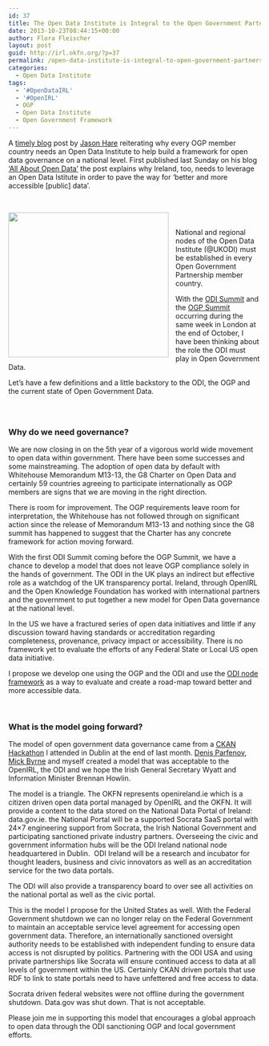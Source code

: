 ```yaml
---
id: 37
title: The Open Data Institute is Integral to the Open Government Partnership
date: 2013-10-23T08:44:15+00:00
author: Flora Fleischer
layout: post
guid: http://irl.okfn.org/?p=37
permalink: /open-data-institute-is-integral-to-open-government-partnership/
categories:
  - Open Data Institute
tags:
  - '#OpenDataIRL'
  - '#OpenIRL'
  - OGP
  - Open Data Institute
  - Open Government Framework
---
```

A [timely blog](http://jasonmhare.blogspot.ie/2013/10/the-open-data-institute-is-integral-to.html) post by [Jason Hare](https://twitter.com/jasonmhare) reiterating why every OGP member country needs an Open Data Institute to help build a framework for open data governance on a national level. First published last Sunday on his blog [&#8216;All About Open Data&#8217;](http://jasonmhare.blogspot.ie/) the post explains why Ireland, too, needs to leverage an Open Data Istitute in order to pave the way for &#8216;better and more accessible [public] data&#8217;.
  
&nbsp;
  
<a style="clear: left; float: left; margin-bottom: 0em; margin-right: 1em;" href="http://3.bp.blogspot.com/-ypXSN0Yhxu0/UmRIpE3IjWI/AAAAAAAAMzE/o80OL6-ilyU/s1600/300opendatainstitute.jpg"><img src="http://3.bp.blogspot.com/-ypXSN0Yhxu0/UmRIpE3IjWI/AAAAAAAAMzE/o80OL6-ilyU/s320/300opendatainstitute.jpg" alt="" width="320" height="289" border="0" /></a>

&nbsp;
  
National and regional nodes of the Open Data Institute (@UKODI) must be established in every Open Government Partnership member country.

With the <a href="http://theodi.org/events/open-data-institute-annual-summit" target="_blank">ODI Summit</a> and the <a href="http://www.opengovpartnership.org/get-involved/london-summit-2013" target="_blank">OGP Summit</a> occurring during the same week in London at the end of October, I have been thinking about the role the ODI must play in Open Government Data.

Let&#8217;s have a few definitions and a little backstory to the ODI, the OGP and the current state of Open Government Data.

### 

### 

### 

&nbsp;

### Why do we need governance?

We are now closing in on the 5th year of a vigorous world wide movement to open data within government. There have been some successes and some mainstreaming. The adoption of open data by default with Whitehouse Memorandum M13-13, the G8 Charter on Open Data and certainly 59 countries agreeing to participate internationally as OGP members are signs that we are moving in the right direction.

There is room for improvement. The OGP requirements leave room for interpretation, the Whitehouse has not followed through on significant action since the release of Memorandum M13-13 and nothing since the G8 summit has happened to suggest that the Charter has any concrete framework for action moving forward.

With the first ODI Summit coming before the OGP Summit, we have a chance to develop a model that does not leave OGP compliance solely in the hands of government. The ODI in the UK plays an indirect but effective role as a watchdog of the UK transparency portal. Ireland, through OpenIRL and the Open Knowledge Foundation has worked with international partners and the government to put together a new model for Open Data governance at the national level.

In the US we have a fractured series of open data initiatives and little if any discussion toward having standards or accreditation regarding completeness, provenance, privacy impact or accessibility. There is no framework yet to evaluate the efforts of any Federal State or Local US open data initiative.

I propose we develop one using the OGP and the ODI and use the <a href="https://github.com/theodi/ODI/tree/master/node" target="_blank">ODI node framework</a> as a way to evaluate and create a road-map toward better and more accessible data.
  
&nbsp;

### What is the model going forward?

The model of open government data governance came from a [CKAN Hackathon](http://irl.okfn.org/2013/10/03/ckan-hackathon-hello-from-okf-ireland/) I attended in Dublin at the end of last month. [Denis Parfenov](https://twitter.com/prfnv), [Mick Byrne](https://twitter.com/themicker1971) and myself created a model that was acceptable to the OpenIRL, the ODI and we hope the Irish General Secretary Wyatt and Information Minister Brennan Howlin.

The model is a triangle. The OKFN represents openireland.ie which is a citizen driven open data portal managed by OpenIRL and the OKFN. It will provide a content to the data stored on the National Data Portal of Ireland: data.gov.ie. the National Portal will be a supported Socrata SaaS portal with 24&#215;7 engineering support from Socrata, the Irish National Government and participating sanctioned private industry partners. Overseeing the civic and government information hubs will be the ODI Ireland national node headquartered in Dublin.  ODI Ireland will be a research and incubator for thought leaders, business and civic innovators as well as an accreditation service for the two data portals.

The ODI will also provide a transparency board to over see all activities on the national portal as well as the civic portal.

This is the model I propose for the United States as well. With the Federal Government shutdown we can no longer relay on the Federal Government to maintain an acceptable service level agreement for accessing open government data. Therefore, an internationally sanctioned oversight authority needs to be established with independent funding to ensure data access is not disrupted by politics. Partnering with the ODI USA and using private partnerships like Socrata will ensure continued access to data at all levels of government within the US. Certainly CKAN driven portals that use RDF to link to state portals need to have unfettered and free access to data.

Socrata driven federal websites were not offline during the government shutdown. Data.gov was shut down. That is not acceptable.

Please join me in supporting this model that encourages a global approach to open data through the ODI sanctioning OGP and local government efforts.
